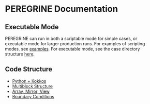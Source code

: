 # PEREGRINE Documentation


## Executable Mode

PEREGRINE can run in both a scriptable mode for simple cases, or executable mode for larger production runs. For examples of scripting modes, see [examples](../examples). For executable mode, see the case directory structure [here](./executableMode.md).

## Code Structure
  * [Python + Kokkos](./codeStructure/pythonKokkos.md)
  * [Multiblock Structure](./codeStructure/multiblock.md)
  * [Array, Mirror, View](./codeStructure/arrayMirrorView.md)
  * [Boundary Conditions](./boundaryConditions.md)

